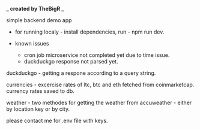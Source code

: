 **_ created by TheBigR _**

simple backend demo app

- for running localy -
  install dependencies,
  run - npm run dev.

- known issues
  - cron job microservice not completed yet due to time issue.
  - duckduckgo response not parsed yet.

duckduckgo -
getting a respone according to a query string.

currencies -
excercise rates of ltc, btc and eth fetched from coinmarketcap.
currency rates saved to db.

weather -
two methodes for getting the weather from accuweather - either by location key
or by city.

please contact me for .env file with keys.
